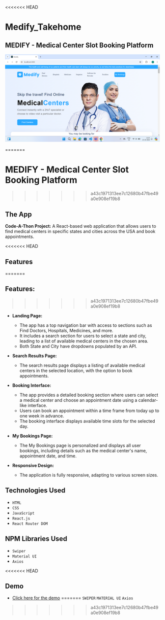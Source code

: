 <<<<<<< HEAD
# Medify_Takehome

## MEDIFY - Medical Center Slot Booking Platform

![Screenshot of App](./src/assets/Demo.png)

=======
# MEDIFY - Medical Center Slot Booking Platform
>>>>>>> a43c1971313ee7c12680b47fbe49a0e908ef19b8
## The App

**Code-A-Thon Project:** A React-based web application that allows users to find medical centers in specific states and cities across the USA and book appointments.

<<<<<<< HEAD
## Features

=======
## Features:
>>>>>>> a43c1971313ee7c12680b47fbe49a0e908ef19b8
- **Landing Page:**

  - The app has a top navigation bar with access to sections such as Find Doctors, Hospitals, Medicines, and more.
  - It includes a search section for users to select a state and city, leading to a list of available medical centers in the chosen area.
  - Both State and City have dropdowns populated by an API.

- **Search Results Page:**

  - The search results page displays a listing of available medical centers in the selected location, with the option to book appointments.

- **Booking Interface:**

  - The app provides a detailed booking section where users can select a medical center and choose an appointment date using a calendar-like interface.
  - Users can book an appointment within a time frame from today up to one week in advance.
  - The booking interface displays available time slots for the selected day.

- **My Bookings Page:**

  - The My Bookings page is personalized and displays all user bookings, including details such as the medical center's name, appointment date, and time.

- **Responsive Design:**
  - The application is fully responsive, adapting to various screen sizes.

## Technologies Used

- `HTML`
- `CSS`
- `JavaScript`
- `React.js`
- `React Router DOM`

## NPM Libraries Used

- `Swiper`
- `Material UI`
- `Axios`

<<<<<<< HEAD
## Demo

- [Click here for the demo](https://medify-takehome-feoxtz8xx-indra-reddys-projects.vercel.app/)
=======
`SWIPER`
`MATERIAL UI`
`Axios`
>>>>>>> a43c1971313ee7c12680b47fbe49a0e908ef19b8
